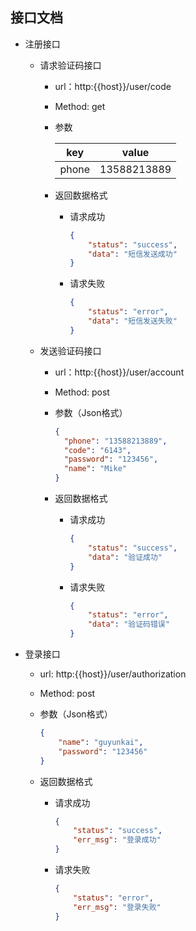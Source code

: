 ## 接口文档

- 注册接口

  - 请求验证码接口

    - url：http:{{host}}/user/code

    - Method: get

    - 参数

      | key | value |
      | ------ | ------ |
      | phone | 13588213889 |

    - 返回数据格式

      - 请求成功

        ```json
        {
            "status": "success",
            "data": "短信发送成功"
        }
        ```

      - 请求失败

        ```json
        {
            "status": "error",
            "data": "短信发送失败"
        }
        ```

  - 发送验证码接口

    - url：http:{{host}}/user/account

    - Method: post

    - 参数（Json格式）

      ```json
      {
      	"phone": "13588213889",
      	"code": "6143",
      	"password": "123456",
      	"name": "Mike"
      }
      ```

    - 返回数据格式

      - 请求成功

        ```json
        {
            "status": "success",
            "data": "验证成功"
        }
        ```

      - 请求失败

        ```json
        {
            "status": "error",
            "data": "验证码错误"
        }
        ```

- 登录接口

  - url: http:{{host}}/user/authorization

  - Method: post

  - 参数（Json格式）

    ```json
    {
    	"name": "guyunkai",
    	"password": "123456"
    }
    ```

  - 返回数据格式

    - 请求成功

      ```json
      {
          "status": "success",
          "err_msg": "登录成功"
      }
      ```

    - 请求失败

      ```json
      {
          "status": "error",
          "err_msg": "登录失败"
      }
      ```


